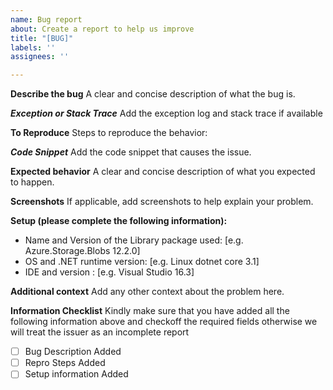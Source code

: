 ```yaml
---
name: Bug report
about: Create a report to help us improve
title: "[BUG]"
labels: ''
assignees: ''

---
```

**Describe the bug**
A clear and concise description of what the bug is.

***Exception or Stack Trace***
Add the exception log and stack trace if available

**To Reproduce**
Steps to reproduce the behavior:

***Code Snippet***
Add the code snippet that causes the issue.

**Expected behavior**
A clear and concise description of what you expected to happen.

**Screenshots**
If applicable, add screenshots to help explain your problem.

**Setup (please complete the following information):**
 - Name and Version of the Library package used: [e.g. Azure.Storage.Blobs 12.2.0] 
 - OS and .NET runtime version: [e.g. Linux dotnet core 3.1]
 - IDE and version : [e.g. Visual Studio 16.3]

**Additional context**
Add any other context about the problem here.

**Information Checklist**
Kindly make sure that you have added all the following information above and checkoff the required fields otherwise we will treat the issuer as an incomplete report
- [ ] Bug Description Added
- [ ] Repro Steps Added
- [ ] Setup information Added
